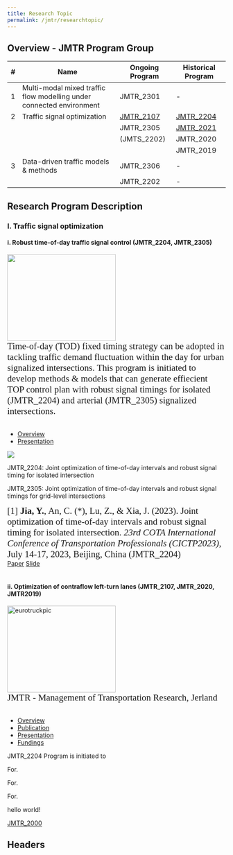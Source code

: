 ```yaml
---
title: Research Topic
permalink: /jmtr/researchtopic/
---
```


<style>
.intro{
font-family:times;
font-size:21px;
}
</style>

## Overview - JMTR Program Group
<table class="table table-striped table-hover ">
  <thead>
    <tr>
      <th>#</th>
      <th>Name</th>
      <th>Ongoing Program</th>
      <th>Historical Program</th>
    </tr>
  </thead>
  <tbody>
    <tr class="success">
      <td>1</td>
      <td>Multi-modal mixed traffic flow modelling under connected environment</td>
      <td>JMTR_2301</td>
      <td>-</td>
    </tr>
    <tr class="info">
      <td>2</td>
      <td>Traffic signal optimization</td>
      <td><a href="#JMTR_2107">JMTR_2107</a></td>
      <td><a href="#JMTR_2204">JMTR_2204</a></td>
    </tr>
    <tr class="info">
      <td> </td>
      <td> </td>
      <td>JMTR_2305</td>
      <td><a href="https://yunqing-jia.github.io/Jerland/jmtr/thesis/#JMTR_2021">JMTR_2021</a></td>
    </tr>
    <tr class="info">
      <td> </td>
      <td> </td>
      <td>(JMTS_2202)</td>
      <td>JMTR_2020</td>
    </tr>
    <tr class="info">
      <td> </td>
      <td> </td>
      <td> </td>
      <td>JMTR_2019</td>
    </tr>
    <tr class="success">
      <td>3</td>
      <td>Data-driven traffic models & methods</td>
      <td>JMTR_2306</td>
      <td>-</td>
    </tr>
    <tr class="success">
      <td> </td>
      <td> </td>
      <td>JMTR_2202</td>
      <td>-</td>
    </tr>
  </tbody>
</table>

## Research Program Description
### I. Traffic signal optimization
#### i. Robust time-of-day traffic signal control (JMTR_2204, JMTR_2305) 


<div class="container">
    <div class="row">
        <div class="col-md-4">
          <img src="/Jerland/jmtr/rts_ind.png" class="img-responsive" width='250' height='200'>
        </div>
        <div class="col-md-4">
            <div class="intro">
            Time-of-day (TOD) fixed timing strategy can be adopted in tackling traffic demand fluctuation within the day for urban signalized intersections. This program is initiated to develop methods & models that can generate effiecient TOP control plan with robust signal timings for isolated (JMTR_2204) and arterial (JMTR_2305) signalized intersections.
            </div>
        </div>
    </div>
</div>

<br>

<ul class="nav nav-tabs">
  <li class="active"><a href="#rtshome" data-toggle="tab">Overview</a></li>
  <li><a href="#rtspre" data-toggle="tab">Presentation</a></li>
</ul>
<div id="myTabContent" class="tab-content">
  <div class="tab-pane fade active in" id="rtshome">
    <img src="/Jerland/jmtr/rts_gan.png">
    <p>JMTR_2204: Joint optimization of time-of-day intervals and robust signal timing for isolated  intersection</p> <a name="JMTR_2204"/>
    <p>JMTR_2305: Joint optimization of time-of-day intervals and robust signal timings for grid-level  intersections</p> <a name="JMTR_2305"/> 
  </div>
  <div class="tab-pane fade" id="rtspre">
    <div class="intro">
[1] <b>Jia, Y.</b>, An, C. (*), Lu, Z., & Xia, J. (2023). Joint optimization of time-of-day intervals and robust signal timing for isolated intersection. <i>23rd COTA International Conference of Transportation Professionals (CICTP2023)</i>, July 14-17, 2023, Beijing, China (JMTR_2204)
    </div>
    <a href="#" class="btn btn-primary active" aria-pressed="true">Paper</a>
    <a href="#" class="btn btn-success active" aria-pressed="true">Slide</a>
  </div>
</div>

<br>

#### ii. Optimization of contraflow left-turn lanes (JMTR_2107, JMTR_2020, JMTR2019) 
<a name="JMTR_2107"/> <a name="JMTR_2020"/> <a name="JMTR_2019"/>

<div class="container">
    <div class="row">
        <div class="col-md-4">
          <img src="{{ "/assets/img/Jerland.png" | relative_url }}" alt="eurotruckpic" class="img-responsive" width='250' height='200'>
        </div>
        <div class="col-md-4">
            <div class="intro">
            JMTR - Management of Transportation Research, Jerland 
            </div>
        </div>
    </div>
</div>

<br>

<ul class="nav nav-tabs">
  <li class="active"><a href="#cll" data-toggle="tab">Overview</a></li>
  <li><a href="#cllpub" data-toggle="tab">Publication</a></li>
  <li><a href="#cllpre" data-toggle="tab">Presentation</a></li>
  <li><a href="#cllfund" data-toggle="tab">Fundings</a></li>
</ul>
<div id="myTabContent" class="tab-content">
  <div class="tab-pane fade active in" id="cll">
    <p>JMTR_2204 Program is initiated to</p>
  </div>
  <div class="tab-pane fade" id="cllpub">
    <p>For.</p>
  </div>
  <div class="tab-pane fade" id="cllpre">
    <p>For.</p>
  </div>
  <div class="tab-pane fade" id="cllfund">
    <p>For.</p>
  </div>
</div>
hello world!

[JMTR_2000](#JMTR_2000)
## Headers
